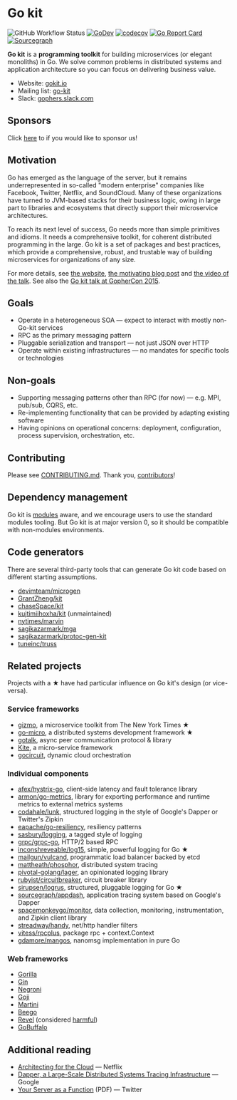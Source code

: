 # Go kit

![GitHub Workflow Status](https://github.com/go-kit/kit/workflows/CI/badge.svg)
[![GoDev](https://img.shields.io/badge/go.dev-reference-007d9c?logo=go&logoColor=white&style=flat-square)](https://pkg.go.dev/github.com/go-kit/kit?tab=doc)
[![codecov](https://codecov.io/gh/go-kit/kit/branch/master/graph/badge.svg)](https://codecov.io/gh/go-kit/kit)
[![Go Report Card](https://goreportcard.com/badge/go-kit/kit)](https://goreportcard.com/report/go-kit/kit)
[![Sourcegraph](https://sourcegraph.com/github.com/go-kit/kit/-/badge.svg)](https://sourcegraph.com/github.com/go-kit/kit?badge)

**Go kit** is a **programming toolkit** for building microservices
(or elegant monoliths) in Go. We solve common problems in distributed
systems and application architecture so you can focus on delivering
business value.

- Website: [gokit.io](https://gokit.io)
- Mailing list: [go-kit](https://groups.google.com/forum/#!forum/go-kit)
- Slack: [gophers.slack.com](https://gophers.slack.com) 

## Sponsors

Click [here](https://github.com/sponsors/peterbourgon) to if you would like to sponsor us!

## Motivation

Go has emerged as the language of the server, but it remains underrepresented
in so-called "modern enterprise" companies like Facebook, Twitter, Netflix, and
SoundCloud. Many of these organizations have turned to JVM-based stacks for
their business logic, owing in large part to libraries and ecosystems that
directly support their microservice architectures.

To reach its next level of success, Go needs more than simple primitives and
idioms. It needs a comprehensive toolkit, for coherent distributed programming
in the large. Go kit is a set of packages and best practices, which provide a
comprehensive, robust, and trustable way of building microservices for
organizations of any size.

For more details, see
 [the website](https://gokit.io),
 [the motivating blog post](http://peter.bourgon.org/go-kit/) and
 [the video of the talk](https://www.youtube.com/watch?v=iFR_7AKkJFU).
See also the
 [Go kit talk at GopherCon 2015](https://www.youtube.com/watch?v=1AjaZi4QuGo).

## Goals

- Operate in a heterogeneous SOA — expect to interact with mostly non-Go-kit services
- RPC as the primary messaging pattern
- Pluggable serialization and transport — not just JSON over HTTP
- Operate within existing infrastructures — no mandates for specific tools or technologies

## Non-goals

- Supporting messaging patterns other than RPC (for now) — e.g. MPI, pub/sub, CQRS, etc.
- Re-implementing functionality that can be provided by adapting existing software
- Having opinions on operational concerns: deployment, configuration, process supervision, orchestration, etc.

## Contributing

Please see [CONTRIBUTING.md](/CONTRIBUTING.md).
Thank you, [contributors](https://github.com/go-kit/kit/graphs/contributors)!

## Dependency management

Go kit is [modules](https://github.com/golang/go/wiki/Modules) aware, and we
encourage users to use the standard modules tooling. But Go kit is at major
version 0, so it should be compatible with non-modules environments.

## Code generators

There are several third-party tools that can generate Go kit code based on
different starting assumptions.

- [devimteam/microgen](https://github.com/devimteam/microgen)
- [GrantZheng/kit](https://github.com/GrantZheng/kit)
- [chaseSpace/kit](https://github.com/chaseSpace/kit)
- [kujtimiihoxha/kit](https://github.com/kujtimiihoxha/kit) (unmaintained)
- [nytimes/marvin](https://github.com/nytimes/marvin)
- [sagikazarmark/mga](https://github.com/sagikazarmark/mga)
- [sagikazarmark/protoc-gen-kit](https://github.com/sagikazarmark/protoc-gen-kit)
- [tuneinc/truss](https://github.com/tuneinc/truss)

## Related projects

Projects with a ★ have had particular influence on Go kit's design (or vice-versa).

### Service frameworks

- [gizmo](https://github.com/nytimes/gizmo), a microservice toolkit from The New York Times ★
- [go-micro](https://github.com/micro/go-micro), a distributed systems development framework ★
- [gotalk](https://github.com/rsms/gotalk), async peer communication protocol &amp; library
- [Kite](https://github.com/koding/kite), a micro-service framework
- [gocircuit](https://github.com/gocircuit/circuit), dynamic cloud orchestration

### Individual components

- [afex/hystrix-go](https://github.com/afex/hystrix-go), client-side latency and fault tolerance library
- [armon/go-metrics](https://github.com/armon/go-metrics), library for exporting performance and runtime metrics to external metrics systems
- [codahale/lunk](https://github.com/codahale/lunk), structured logging in the style of Google's Dapper or Twitter's Zipkin
- [eapache/go-resiliency](https://github.com/eapache/go-resiliency), resiliency patterns
- [sasbury/logging](https://github.com/sasbury/logging), a tagged style of logging
- [grpc/grpc-go](https://github.com/grpc/grpc-go), HTTP/2 based RPC
- [inconshreveable/log15](https://github.com/inconshreveable/log15), simple, powerful logging for Go ★
- [mailgun/vulcand](https://github.com/vulcand/vulcand), programmatic load balancer backed by etcd
- [mattheath/phosphor](https://github.com/mondough/phosphor), distributed system tracing
- [pivotal-golang/lager](https://github.com/pivotal-golang/lager), an opinionated logging library
- [rubyist/circuitbreaker](https://github.com/rubyist/circuitbreaker), circuit breaker library
- [sirupsen/logrus](https://github.com/sirupsen/logrus), structured, pluggable logging for Go ★
- [sourcegraph/appdash](https://github.com/sourcegraph/appdash), application tracing system based on Google's Dapper
- [spacemonkeygo/monitor](https://github.com/spacemonkeygo/monitor), data collection, monitoring, instrumentation, and Zipkin client library
- [streadway/handy](https://github.com/streadway/handy), net/http handler filters
- [vitess/rpcplus](https://godoc.org/github.com/youtube/vitess/go/rpcplus), package rpc + context.Context
- [gdamore/mangos](https://github.com/gdamore/mangos), nanomsg implementation in pure Go

### Web frameworks

- [Gorilla](http://www.gorillatoolkit.org)
- [Gin](https://gin-gonic.com/)
- [Negroni](https://github.com/codegangsta/negroni)
- [Goji](https://github.com/zenazn/goji)
- [Martini](https://github.com/go-martini/martini)
- [Beego](https://beego.vip/)
- [Revel](https://revel.github.io/) (considered [harmful](https://github.com/go-kit/kit/issues/350))
- [GoBuffalo](https://gobuffalo.io/)

## Additional reading

- [Architecting for the Cloud](https://slideshare.net/stonse/architecting-for-the-cloud-using-netflixoss-codemash-workshop-29852233) — Netflix
- [Dapper, a Large-Scale Distributed Systems Tracing Infrastructure](http://research.google.com/pubs/pub36356.html) — Google
- [Your Server as a Function](http://monkey.org/~marius/funsrv.pdf) (PDF) — Twitter
